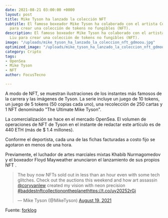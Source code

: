 ```yaml
---
date: 2021-08-21 03:00:00 +0000
layout: post
title: Mike Tyson ha lanzado la colección NFT
subtitle: El famoso boxeador Mike Tyson ha colaborado con el artista Corey Van Liu
  para crear una colección de tokens no fungibles (NFT).
description: El famoso boxeador Mike Tyson ha colaborado con el artista Corey Van
  Liu para crear una colección de tokens no fungibles (NFT).
image: "/uploads/mike_tyson_ha_lanzado_la_coleccion_nft_gdmoou.jpg"
optimized_image: "/uploads/mike_tyson_ha_lanzado_la_coleccion_nft_gdmoou-1.jpg"
category: Cripto
tags:
- OpenSea
- Mike Tyson
- NFT
author: FocusTecno

---
```

A modo de NFT, se muestran ilustraciones de los instantes más famosos de la carrera y las imágenes de Tyson. La serie incluye un juego de 10 tokens, un juego de 5 tokens (50 copias cada uno), una recolección de 250 cartas y 1 NFT denominado "The Ultimate Mike Tyson".

La comercialización se hace en el mercado OpenSea. El volumen de operaciones de NFT de Tyson en el instante de redactar este artículo es de 440 ETH (más de $ 1.4 millones).

Conforme el deportista, cada una de las fichas facturadas a costo fijo se agotaron en menos de una hora.

Previamente, el luchador de artes marciales mixtas Khabib Nurmagomedov y el boxeador Floyd Mayweather anunciaron el lanzamiento de sus propios NFT .

<blockquote class="twitter-tweet"><p lang="en" dir="ltr">The buy now NFTs sold out in less than an hour even with some tech glitches. Check out the auctions this weekend and how art assassin <a href="https://twitter.com/coryvanlew?ref_src=twsrc%5Etfw">@coryvanlew</a> created my vision with neon precision <a href="https://twitter.com/hashtag/baddestnftcollectionontheplanet?src=hash&ref_src=twsrc%5Etfw">#baddestnftcollectionontheplanet</a><a href="https://t.co/uy20252rGi">https://t.co/uy20252rGi</a></p>— Mike Tyson (@MikeTyson) <a href="https://twitter.com/MikeTyson/status/1428470228300668929?ref_src=twsrc%5Etfw">August 19, 2021</a></blockquote> <script async src="https://platform.twitter.com/widgets.js" charset="utf-8"></script>

Fuente: [forklog](https://forklog.com/ "https://forklog.com/")